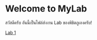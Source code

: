 # Welcome to MyLab

สวัสดีครับ อันนี้เป็นไฟล์ส่งงาน Lab  ของพิชิตภูเองครับ!

[Lab 1](https://github.com/MRimpoWHITE/ENGCE117_Lab_083-8/tree/Lab_Main/Work_Lab/1)
